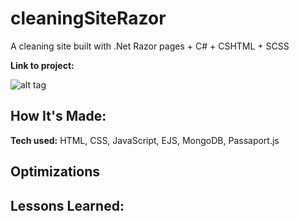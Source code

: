 # cleaningSiteRazor
A cleaning site built with .Net Razor pages + C# + CSHTML + SCSS

**Link to project:** 

![alt tag]( https://www.google.com/imgres?imgurl=https%3A%2F%2Fwww.workiz.com%2Fwp-content%2Fuploads%2F2019%2F07%2FScreen-Shot-2019-06-20-at-12.00.07-4.png&imgrefurl=https%3A%2F%2Fwww.workiz.com%2Fblog%2Fcleaning-services%2F5-best-cleaning-websites%2F&tbnid=8lYybELYIyagxM&vet=12ahUKEwj7jcnMofr6AhUNTVMKHemrBd0QMygDegUIARDEAQ..i&docid=EW0HAhyS6wfg-M&w=1197&h=892&q=people%20cleaning%20webiste&ved=2ahUKEwj7jcnMofr6AhUNTVMKHemrBd0QMygDegUIARDEAQ )

## How It's Made:

**Tech used:** HTML, CSS, JavaScript, EJS, MongoDB, Passaport.js


## Optimizations


## Lessons Learned:



